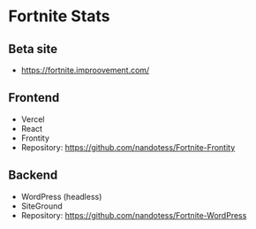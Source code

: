 # Fortnite Stats

## Beta site
- https://fortnite.improovement.com/

## Frontend
- Vercel
- React
- Frontity
- Repository: https://github.com/nandotess/Fortnite-Frontity

## Backend
- WordPress (headless)
- SiteGround
- Repository: https://github.com/nandotess/Fortnite-WordPress
